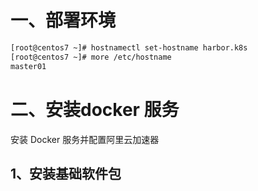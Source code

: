 # 一、部署环境
```bash
[root@centos7 ~]# hostnamectl set-hostname harbor.k8s
[root@centos7 ~]# more /etc/hostname             
master01
```
# 二、安装docker 服务


安装 Docker 服务并配置阿里云加速器

## 1、安装基础软件包
